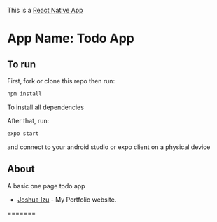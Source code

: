 
This is a [React Native App](https://reactnative.dev/) 


# App Name: Todo App



## To run

First, fork or clone this repo then run:

```bash
npm install
```
To install all dependencies

After that, run:
```bash
expo start
```
and connect to your android studio or expo client on a physical device

## About 

A basic one page todo app



- [Joshua Izu](https://joshuaizu.vercel.app) - My Portfolio website.


=======
